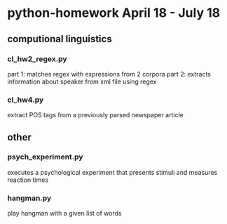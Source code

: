 # python-homework April 18 - July 18
## computional linguistics
### cl_hw2_regex.py
part 1: matches regex with expressions from 2 corpora 
part 2: extracts information about speaker from xml file using regex

### cl_hw4.py
extract POS tags from a previously parsed newspaper article

## other
### psych_experiment.py
executes a psychological experiment that presents stimuli and measures reaction times

### hangman.py
play hangman with a given list of words
